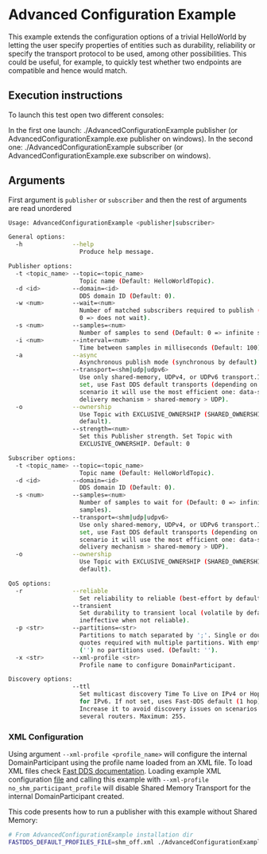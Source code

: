# Advanced Configuration Example

This example extends the configuration options of a trivial HelloWorld by letting the user specify properties of
entities such as durability, reliability or specify the transport protocol to be used, among other possibilities. This
could be useful, for example, to quickly test whether two endpoints are compatible and hence would match.

## Execution instructions

To launch this test open two different consoles:

In the first one launch: ./AdvancedConfigurationExample publisher (or AdvancedConfigurationExample.exe publisher on windows).
In the second one: ./AdvancedConfigurationExample subscriber (or AdvancedConfigurationExample.exe subscriber on windows).

## Arguments

First argument is `publisher` or `subscriber` and then the rest of arguments are read unordered

```sh
Usage: AdvancedConfigurationExample <publisher|subscriber>

General options:
  -h              --help
                    Produce help message.

Publisher options:
  -t <topic_name> --topic=<topic_name>
                    Topic name (Default: HelloWorldTopic).
  -d <id>         --domain=<id>
                    DDS domain ID (Default: 0).
  -w <num>        --wait=<num>
                    Number of matched subscribers required to publish (Default:
                    0 => does not wait).
  -s <num>        --samples=<num>
                    Number of samples to send (Default: 0 => infinite samples).
  -i <num>        --interval=<num>
                    Time between samples in milliseconds (Default: 100).
  -a              --async
                    Asynchronous publish mode (synchronous by default).
                  --transport=<shm|udp|udpv6>
                    Use only shared-memory, UDPv4, or UDPv6 transport.If not
                    set, use Fast DDS default transports (depending on the
                    scenario it will use the most efficient one: data-sharing
                    delivery mechanism > shared-memory > UDP).
  -o              --ownership
                    Use Topic with EXCLUSIVE_OWNERSHIP (SHARED_OWNERSHIP by
                    default).
                  --strength=<num>
                    Set this Publisher strength. Set Topic with
                    EXCLUSIVE_OWNERSHIP. Default: 0

Subscriber options:
  -t <topic_name> --topic=<topic_name>
                    Topic name (Default: HelloWorldTopic).
  -d <id>         --domain=<id>
                    DDS domain ID (Default: 0).
  -s <num>        --samples=<num>
                    Number of samples to wait for (Default: 0 => infinite
                    samples).
                  --transport=<shm|udp|udpv6>
                    Use only shared-memory, UDPv4, or UDPv6 transport.If not
                    set, use Fast DDS default transports (depending on the
                    scenario it will use the most efficient one: data-sharing
                    delivery mechanism > shared-memory > UDP).
  -o              --ownership
                    Use Topic with EXCLUSIVE_OWNERSHIP (SHARED_OWNERSHIP by
                    default).

QoS options:
  -r              --reliable
                    Set reliability to reliable (best-effort by default).
                  --transient
                    Set durability to transient local (volatile by default,
                    ineffective when not reliable).
  -p <str>        --partitions=<str>
                    Partitions to match separated by ';'. Single or double
                    quotes required with multiple partitions. With empty string
                    ('') no partitions used. (Default: '').
  -x <str>        --xml-profile <str>
                    Profile name to configure DomainParticipant.

Discovery options:
                  --ttl
                    Set multicast discovery Time To Live on IPv4 or Hop Limit
                    for IPv6. If not set, uses Fast-DDS default (1 hop).
                    Increase it to avoid discovery issues on scenarios with
                    several routers. Maximum: 255.
```

### XML Configuration

Using argument `--xml-profile <profile_name>` will configure the internal DomainParticipant using the profile name loaded from an XML file.
To load XML files check [Fast DDS documentation](https://fast-dds.docs.eprosima.com/en/latest/fastdds/xml_configuration/xml_configuration.html).
Loading example XML configuration [file](shm_off.xml) and calling this example with `--xml-profile no_shm_participant_profile` will disable Shared Memory Transport for the internal DomainParticipant created.

This code presents how to run a publisher with this example without Shared Memory:

```sh
# From AdvancedConfigurationExample installation dir
FASTDDS_DEFAULT_PROFILES_FILE=shm_off.xml ./AdvancedConfigurationExample publisher --xml-profile no_shm_participant_profile
```
